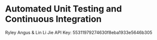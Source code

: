 # Automated Unit Testing and Continuous Integration

Ryley Angus & Lin Li Jie
API Key: 55311979274630f8eba1933e5646b305
